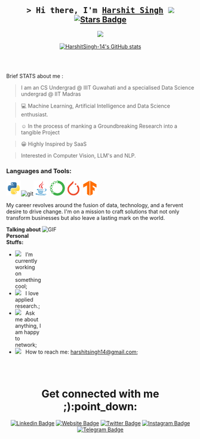 <div align="center">
<h2> <samp>&gt; Hi there, I'm <a href="http://nityanandmathur.tech" target="_blank">Harshit Singh</a> <img src="https://media.giphy.com/media/hvRJCLFzcasrR4ia7z/giphy.gif" width="25"> </samp>  <a href="https://github.com/HarshitSingh-14/awesome-github-profile-readme/stargazers"><img src="https://img.shields.io/github/stars/HarshitSingh-14" alt="Stars Badge"/>


</a>
 </h2>

<!--
**HarhitSingh-14/HarhitSingh-14** is a ✨ _special_ ✨ repository because its `README.md` (this file) appears on your GitHub profile.


-->
![](https://komarev.com/ghpvc/?username=HarshitSingh-14)

<a href="https://quine.sh/profile/HarshitSingh-14"><img src="https://stats.quine.sh/HarshitSingh-14/github" alt="HarshitSingh-14's GitHub stats" width="840px"></a>




  
</p>
</div>
<br>
<br>

Brief STATS about me :

> I am an CS Undergrad @ IIIT Guwahati and a specialised Data Science undergrad @ IIT Madras

> :computer: Machine Learning, Artificial Intelligence and Data Science enthusiast.

> :relaxed: In the process of manking a Groundbreaking Research into a tangible Project

> :grinning: Highly Inspired by SaaS <br>

> Interested in Computer Vision, LLM's and NLP.



<h3 align="left">Languages and Tools:</h3>
<p align="left"> <img src="https://raw.githubusercontent.com/devicons/devicon/master/icons/python/python-original.svg" alt="java" width="40" height="40"/><img src="https://www.vectorlogo.zone/logos/git-scm/git-scm-icon.svg" alt="git" width="40" height="40"/><img src="https://raw.githubusercontent.com/devicons/devicon/master/icons/java/java-original.svg" alt="java" width="40" height="40"/>  <img src="https://raw.githubusercontent.com/devicons/devicon/master/icons/anaconda/anaconda-original.svg" alt="java" width="40" height="40"/> <img src="https://raw.githubusercontent.com/devicons/devicon/master/icons/pytorch/pytorch-original.svg" alt="java" width="40" height="40"/> <img src="https://raw.githubusercontent.com/devicons/devicon/master/icons/tensorflow/tensorflow-original.svg" alt="java" width="40" height="40"/></p>

My career revolves around the fusion of data, technology, and a fervent desire to drive change. I'm on a mission to craft solutions that not only transform businesses but also leave a lasting mark on the world.
<br>

<img align="right" alt="GIF" src="https://github.com/abhisheknaiidu/abhisheknaiidu/blob/master/code.gif?raw=true" width="408" height="318" />
  

**Talking about Personal Stuffs:**

- <img src="https://github.com/nityanandmathur/nityanandmathur/blob/main/assets/developer.gif?raw=true" width="21" />&nbsp;&nbsp; I’m currently working on something cool;
- <img src="https://github.com/nityanandmathur/nityanandmathur/blob/main/assets/lightning.gif?raw=true" width="21" />&nbsp;&nbsp; I love applied research.;
- <img src="https://github.com/nityanandmathur/nityanandmathur/blob/main/assets/message.gif?raw=true" width="21" />&nbsp;&nbsp; Ask me about anything, I am happy to network;
- <img src="https://github.com/nityanandmathur/nityanandmathur/blob/main/assets/letterbox.gif?raw=true" width="21" />&nbsp;&nbsp; How to reach me: harshitsingh14@gmail.com;

</br>












<br>
<h1 align="center">Get connected with me ;):point_down:</h1>


<div align="center">

[![Linkedin Badge](https://img.shields.io/badge/-LinkedIn-0e76a8?style=flat-square&logo=Linkedin&logoColor=white)](https://www.linkedin.com/in/harshit-singh-5026bb1b8/)
[![Website Badge](https://img.shields.io/badge/Website-3b5998?style=flat-square&logo=google-chrome&logoColor=white)](http://iamdata.tech)
[![Twitter Badge](https://img.shields.io/badge/-Twitter-00acee?style=flat-square&logo=Twitter&logoColor=white)](https://twitter.com/harshan2002)
[![Instagram Badge](https://img.shields.io/badge/-Instagram-e4405f?style=flat-square&logo=Instagram&logoColor=white)](https://instagram.com/harshitsingh7367/)
[![Telegram Badge](https://img.shields.io/badge/-Telegram-0088cc?style=flat-square&logo=Telegram&logoColor=white)](https://t.me/+919205021433)
   
</div>

</div>

